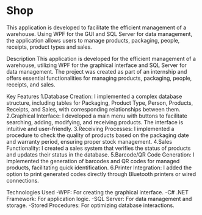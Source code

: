 # Shop
This application is developed to facilitate the efficient management of a warehouse. Using WPF for the GUI and SQL Server for data management, the application allows users to manage products, packaging, people, receipts, product types and sales.


Description
This application is developed for the efficient management of a warehouse, utilizing WPF for the graphical interface and SQL Server for data management. The project was created as part of an internship and offers essential functionalities for managing products, packaging, people, receipts, and sales.

Key Features
1.Database Creation: I implemented a complex database structure, including tables for Packaging, Product Type, Person, Products, Receipts, and Sales, with corresponding relationships between them.
2.Graphical Interface: I developed a main menu with buttons to facilitate searching, adding, modifying, and receiving products. The interface is intuitive and user-friendly.
3.Receiving Processes: I implemented a procedure to check the quality of products based on the packaging date and warranty period, ensuring proper stock management.
4.Sales Functionality: I created a sales system that verifies the status of products and updates their status in the database.
5.Barcode/QR Code Generation: I implemented the generation of barcodes and QR codes for managed products, facilitating quick identification.
6.Printer Integration: I added the option to print generated codes directly through Bluetooth printers or wired connections.

Technologies Used
-WPF: For creating the graphical interface.
-C# .NET Framework: For application logic.
-SQL Server: For data management and storage.
-Stored Procedures: For optimizing database interactions.
